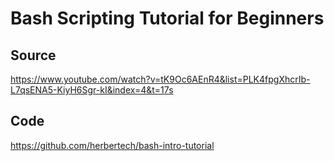 # Bash Scripting Tutorial for Beginners

## Source

<https://www.youtube.com/watch?v=tK9Oc6AEnR4&list=PLK4fpgXhcrIb-L7qsENA5-KiyH6Sgr-kI&index=4&t=17s>

## Code

<https://github.com/herbertech/bash-intro-tutorial>
